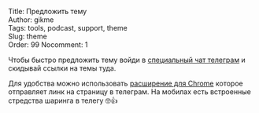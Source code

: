 Title: Предложить тему  
Author: gikme  
Tags: tools, podcast, support, theme  
Slug: theme  
Order: 99
Nocomment: 1


Чтобы быстро предложить тему войди в [специальный чат телеграм](https://telegram.me/joinchat/AA0gXD0Fd1NHj8pEMonoPw) и скидывай ссылки на темы туда.

Для удобства можно использовать [расширение для Chrome](https://chrome.google.com/webstore/detail/share-via-telegram/phhmllhhondgbkaifcompghkadamdanc)
которое отправляет линк на страницу в телеграм. На мобилах есть встроенные стредства шаринга в телегу 🤓👍
